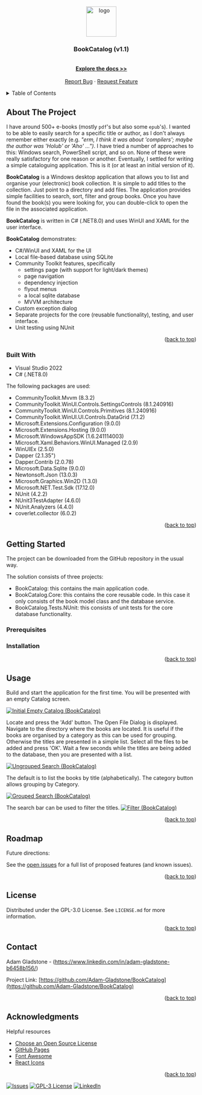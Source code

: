 <a name="readme-top"></a>

<!-- PROJECT LOGO -->
<br />
<div align="center">
  <a href="https://github.com/Adam-Gladstone/BookCatalog">
    <img src="BookCatalog/Assets/WindowIcon.ico" alt="logo" width="80" height="80">
  </a>

  <h3 align="center">BookCatalog (v1.1)</h3>

  <p align="center">
    <br />
    <a href="https://github.com/Adam-Gladstone/BookCatalog"><strong>Explore the docs >></strong></a>
    <br />
    <br />
    <a href="https://github.com/Adam-Gladstone/BookCatalog/issues">Report Bug</a>
    ·
    <a href="https://github.com/Adam-Gladstone/BookCatalog/issues">Request Feature</a>
  </p>
</div>

<!-- TABLE OF CONTENTS -->
<details>
  <summary>Table of Contents</summary>
  <ol>
    <li>
      <a href="#about-the-project">About The Project</a>
      <ul>
        <li><a href="#built-with">Built With</a></li>
      </ul>
    </li>
    <li>
      <a href="#getting-started">Getting Started</a>
      <ul>
        <li><a href="#prerequisites">Prerequisites</a></li>
        <li><a href="#installation">Installation</a></li>
      </ul>
    </li>
    <li><a href="#usage">Usage</a></li>
    <li><a href="#roadmap">Roadmap</a></li>
    <li><a href="#license">License</a></li>
    <li><a href="#contact">Contact</a></li>
    <li><a href="#acknowledgments">Acknowledgments</a></li>
  </ol>
</details>

<!-- ABOUT THE PROJECT -->
## About The Project
I have around 500+ e-books (mostly `pdf`'s but also some `epub`'s). I wanted to be able to easily search for a specific title or author, as I don't always remember either exactly (e.g. *"erm, I think it was about 'compilers'; maybe the author was 'Holub' or 'Aho' ...")*. I have tried a number of approaches to this: Windows search, PowerShell script, and so on. None of these were really satisfactory for one reason or another. Eventually, I settled for writing a simple cataloguing application. This is it (or at least an initial version of it).

__BookCatalog__ is a Windows desktop application that allows you to list and organise your (electronic) book collection. It is simple to add titles to the collection. Just point to a directory and add files. The application provides simple facilities to search, sort, filter and group books. Once you have found the book(s) you were looking for, you can double-click to open the file in the associated application.

__BookCatalog__ is written in C# (.NET8.0) and uses WinUI and XAML for the user interface.

__BookCatalog__ demonstrates:
- C#/WinUI and XAML for the UI
- Local file-based database using SQLite
- Community Toolkit features, specifically
    - settings page (with support for light/dark themes)
	- page navigation
	- dependency injection
	- flyout menus
	- a local sqlite database
	- MVVM architecture
- Custom exception dialog
- Separate projects for the core (reusable functionality), testing, and user interface.
- Unit testing using NUnit

<p align="right">(<a href="#readme-top">back to top</a>)</p>

### Built With

* Visual Studio 2022
* C# (.NET8.0)

The following packages are used:
* CommunityToolkit.Mvvm (8.3.2)
* CommunityToolkit.WinUI.Controls.SettingsControls (8.1.240916)
* CommunityToolkit.WinUI.Controls.Primitives (8.1.240916)
* CommunityToolkit.WinUI.UI.Controls.DataGrid (7.1.2)
* Microsoft.Extensions.Configuration (9.0.0)
* Microsoft.Extensions.Hosting (9.0.0)
* Microsoft.WindowsAppSDK (1.6.241114003)
* Microsoft.Xaml.Behaviors.WinUI.Managed (2.0.9)
* WinUIEx (2.5.0)
* Dapper (2.1.35")
* Dapper.Contrib (2.0.78)
* Microsoft.Data.Sqlite (9.0.0)
* Newtonsoft.Json (13.0.3)
* Microsoft.Graphics.Win2D (1.3.0)
* Microsoft.NET.Test.Sdk (17.12.0)
* NUnit (4.2.2)
* NUnit3TestAdapter (4.6.0)
* NUnit.Analyzers (4.4.0)
* coverlet.collector (6.0.2)

<p align="right">(<a href="#readme-top">back to top</a>)</p>

<!-- GETTING STARTED -->
## Getting Started
The project can be downloaded from the GitHub repository in the usual way.

The solution consists of three projects:
* BookCatalog: this contains the main application code.
* BookCatalog.Core: this contains the core reusable code. In this case it only consists of the book model class and the database service.
* BookCatalog.Tests.NUnit: this consists of unit tests for the core database functionality.

### Prerequisites

### Installation

<p align="right">(<a href="#readme-top">back to top</a>)</p>

<!-- USAGE EXAMPLES -->
## Usage
Build and start the application for the first time. You will be presented with an empty Catalog screen. 

<a href="https://github.com/Adam-Gladstone/BookCatalog">
  <img src="Images/EmptyCatalog.png" alt="Initial Empty Catalog (BookCatalog)">
</a>

Locate and press the 'Add' button. The Open File Dialog is displayed. Navigate to the directory where the books are located. It is useful if the books are organised by a category as this can be used for grouping. Otherwise the titles are presented in a simple list. Select all the files to be added and press 'OK'. Wait a few seconds while the titles are being added to the database, then you are presented with a list.

<a href="https://github.com/Adam-Gladstone/BookCatalog">
  <img src="Images/UngroupedSearch.png" alt="Ungrouped Search (BookCatalog)">
</a>

The default is to list the books by title (alphabetically). The category button allows grouping by Category.

<a href="https://github.com/Adam-Gladstone/BookCatalog">
  <img src="Images/GroupedSearch.png" alt="Grouped Search (BookCatalog)">
</a>

<p></p>
The search bar can be used to filter the titles.

<a href="https://github.com/Adam-Gladstone/BookCatalog">
  <img src="Images/FilterTitle.png" alt="Filter (BookCatalog)">
</a>



<p align="right">(<a href="#readme-top">back to top</a>)</p>

<!-- ROADMAP -->
## Roadmap

Future directions:

See the [open issues](https://github.com/Adam-Gladstone/BookCatalog/issues) for a full list of proposed features (and known issues).

<p align="right">(<a href="#readme-top">back to top</a>)</p>

<!-- LICENSE -->
## License

Distributed under the GPL-3.0 License. See `LICENSE.md` for more information.

<p align="right">(<a href="#readme-top">back to top</a>)</p>

<!-- CONTACT -->
## Contact

Adam Gladstone - (https://www.linkedin.com/in/adam-gladstone-b6458b156/)

Project Link: [https://github.com/Adam-Gladstone/BookCatalog](https://github.com/Adam-Gladstone/BookCatalog)

<p align="right">(<a href="#readme-top">back to top</a>)</p>

<!-- ACKNOWLEDGMENTS -->
## Acknowledgments

Helpful resources

* [Choose an Open Source License](https://choosealicense.com)
* [GitHub Pages](https://pages.github.com)
* [Font Awesome](https://fontawesome.com)
* [React Icons](https://react-icons.github.io/react-icons/search)

<p align="right">(<a href="#readme-top">back to top</a>)</p>

<!-- PROJECT SHIELDS -->

[![Issues][issues-shield]][issues-url]
[![GPL-3 License][license-shield]][license-url]
[![LinkedIn][linkedin-shield]][linkedin-url]

<!-- MARKDOWN LINKS & IMAGES -->
<!-- https://www.markdownguide.org/basic-syntax/#reference-style-links -->

[issues-shield]: https://img.shields.io/github/issues/Adam-Gladstone/BookCatalog.svg?style=for-the-badge
[issues-url]: https://github.com/Adam-Gladstone/BookCatalog/issues

[license-shield]: https://img.shields.io/github/license/Adam-Gladstone/BookCatalog.svg?style=for-the-badge
[license-url]: https://github.com/Adam-Gladstone/BookCatalog/LICENSE.md

[linkedin-shield]: https://img.shields.io/badge/-LinkedIn-black.svg?style=for-the-badge&logo=linkedin&colorB=555
[linkedin-url]: https://www.linkedin.com/in/adam-gladstone-b6458b156/
                      
<a name="readme-top"></a>

